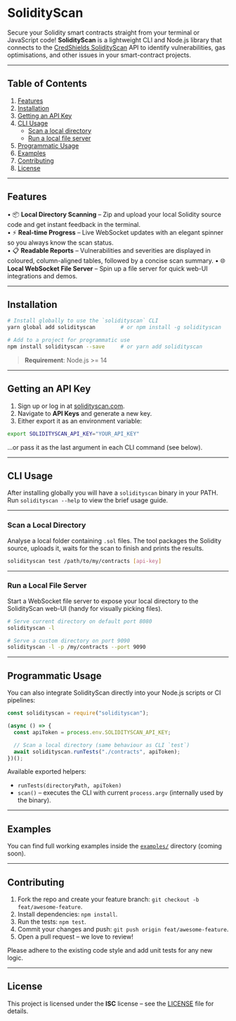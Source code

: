# SolidityScan

Secure your Solidity smart contracts straight from your terminal or JavaScript code! **SolidityScan** is a lightweight CLI and Node.js library that connects to the [CredShields SolidityScan](https://solidityscan.com) API to identify vulnerabilities, gas optimisations, and other issues in your smart-contract projects.

---

## Table of Contents

1. [Features](#features)
2. [Installation](#installation)
3. [Getting an API Key](#getting-an-api-key)
4. [CLI Usage](#cli-usage)
   * [Scan a local directory](#scan-a-local-directory)
   * [Run a local file server](#run-a-local-file-server)
5. [Programmatic Usage](#programmatic-usage)
6. [Examples](#examples)
7. [Contributing](#contributing)
8. [License](#license)

---

## Features

• 📦 **Local Directory Scanning** – Zip and upload your local Solidity source code and get instant feedback in the terminal.<br/>
• ⚡ **Real-time Progress** – Live WebSocket updates with an elegant spinner so you always know the scan status.<br/>
• 📋 **Readable Reports** – Vulnerabilities and severities are displayed in coloured, column-aligned tables, followed by a concise scan summary.
• 🌐 **Local WebSocket File Server** – Spin up a file server for quick web-UI integrations and demos.

---

## Installation

```bash
# Install globally to use the `solidityscan` CLI
yarn global add solidityscan        # or npm install -g solidityscan

# Add to a project for programmatic use
npm install solidityscan --save     # or yarn add solidityscan
```

> **Requirement**: Node.js >= 14

---

## Getting an API Key

1. Sign up or log in at [solidityscan.com](https://solidityscan.com).
2. Navigate to **API Keys** and generate a new key.
3. Either export it as an environment variable:

```bash
export SOLIDITYSCAN_API_KEY="YOUR_API_KEY"
```

…or pass it as the last argument in each CLI command (see below).

---

## CLI Usage

After installing globally you will have a `solidityscan` binary in your PATH.
Run `solidityscan --help` to view the brief usage guide.

---

### Scan a Local Directory

Analyse a local folder containing `.sol` files. The tool packages the Solidity source, uploads it, waits for the scan to finish and prints the results.

```bash
solidityscan test /path/to/my/contracts [api-key]
```

---

### Run a Local File Server

Start a WebSocket file server to expose your local directory to the SolidityScan web-UI (handy for visually picking files).

```bash
# Serve current directory on default port 8080
solidityscan -l

# Serve a custom directory on port 9090
solidityscan -l -p /my/contracts --port 9090
```

---

## Programmatic Usage

You can also integrate SolidityScan directly into your Node.js scripts or CI pipelines:

```js
const solidityscan = require("solidityscan");

(async () => {
  const apiToken = process.env.SOLIDITYSCAN_API_KEY;

  // Scan a local directory (same behaviour as CLI `test`)
  await solidityscan.runTests("./contracts", apiToken);
})();
```

Available exported helpers:

* `runTests(directoryPath, apiToken)`
* `scan()` – executes the CLI with current `process.argv` (internally used by the binary).

---

## Examples

You can find full working examples inside the [`examples/`](https://github.com/Credshields/solidityscan-npm-package/tree/main/examples) directory (coming soon).

---

## Contributing

1. Fork the repo and create your feature branch: `git checkout -b feat/awesome-feature`.
2. Install dependencies: `npm install`.
3. Run the tests: `npm test`.
4. Commit your changes and push: `git push origin feat/awesome-feature`.
5. Open a pull request – we love to review!

Please adhere to the existing code style and add unit tests for any new logic.

---

## License

This project is licensed under the **ISC** license – see the [LICENSE](LICENSE) file for details.